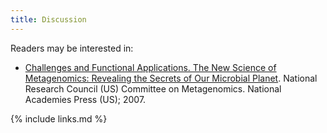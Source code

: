 ```yaml
---
title: Discussion
---
```


Readers may be interested in:

*  [Challenges and Functional Applications. The New Science of Metagenomics: Revealing the Secrets of Our Microbial Planet](https://www.ncbi.nlm.nih.gov/books/NBK54011/). 
National Research Council (US) Committee on Metagenomics. National Academies Press (US); 2007.

{% include links.md %}
